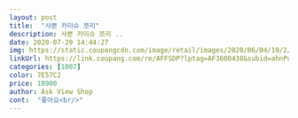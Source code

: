 ```yaml
---
layout: post 
title:  "사뿐 카미슈 쪼리" 
description: 사뿐 카미슈 쪼리 ..
date: 2020-07-29 14:44:27 
img: https://static.coupangcdn.com/image/retail/images/2020/06/04/19/2/34f21157-8b0d-4409-8859-e1a3dce5fdd8.jpg 
linkUrl: https://link.coupang.com/re/AFFSDP?lptag=AF3600438&subid=ahnPublicAsk&pageKey=1667097181&itemId=2840466564&vendorItemId=70829849835&traceid=V0-113-d26533b077e5aa65 
categories: [1007] 
color: 7E57C2 
price: 18900 
author: Ask View Shop 
cont:  "좋아요<br/>" 
---
```


